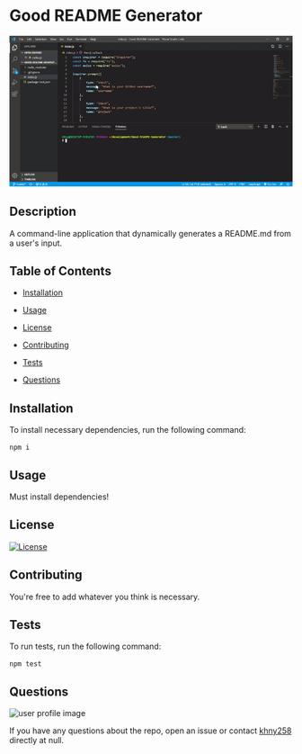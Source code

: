 
# Good README Generator

<img src="generator.gif">

## Description

A command-line application that dynamically generates a README.md from a user's input.
        
## Table of Contents
        
* [Installation](#installation)
        
* [Usage](#usage)
        
* [License](#license)
        
* [Contributing](#contributing)
        
* [Tests](#tests)
        
* [Questions](#questions)
        
## Installation
        
To install necessary dependencies, run the following command:
        
```
npm i
```
        
## Usage

Must install dependencies!
        
## License

[![License](https://img.shields.io/badge/License-Apache%202.0-blue.svg)](https://opensource.org/licenses/Apache-2.0)
        
## Contributing
        
You're free to add whatever you think is necessary.

## Tests
        
To run tests, run the following command:
        
```
npm test
```
        
## Questions

![user profile image](https://avatars0.githubusercontent.com/u/55590940?v=4)
        
If you have any questions about the repo, open an issue or contact [khny258](https://api.github.com/users/khny258) directly at null.
        
